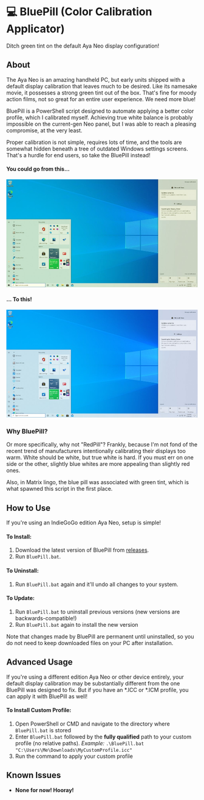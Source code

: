 # 💻 BluePill (Color Calibration Applicator)
Ditch green tint on the default Aya Neo display configuration!

## About
The Aya Neo is an amazing handheld PC, but early units shipped with a default display calibration that leaves much to be desired. Like its namesake movie, it possesses a strong green tint out of the box. That's fine for moody action films, not so great for an entire user experience. We need more blue!

BluePill is a PowerShell script designed to automate applying a better color profile, which I calibrated myself. Achieving true white balance is probably impossible on the current-gen Neo panel, but I was able to reach a pleasing compromise, at the very least. 

Proper calibration is not simple, requires lots of time, and the tools are somewhat hidden beneath a tree of outdated Windows settings screens. That's a hurdle for end users, so take the BluePill instead!

#### You could go from this...
![`Original color profile (simulated)`](/screenshots/original.jpg)

#### ... To this!
![`BluePill color profile (simulated)`](/screenshots/bluepill.jpg)

### Why BluePill?
Or more specifically, why not "RedPill"? Frankly, because I'm not fond of the recent trend of manufacturers intentionally calibrating their displays too warm. White should be white, but true white is hard. If you must err on one side or the other, slightly blue whites are more appealing than slightly red ones.

Also, in Matrix lingo, the blue pill was associated with green tint, which is what spawned this script in the first place.

## How to Use
If you're using an IndieGoGo edition Aya Neo, setup is simple!

#### To Install:
1. Download the latest version of BluePill from [releases](https://github.com/Lulech23/BluePill/releases). 
2. Run `BluePill.bat`.

#### To Uninstall:
1. Run `BluePill.bat` again and it'll undo all changes to your system.

#### To Update:
1. Run `BluePill.bat` to uninstall previous versions (new versions are backwards-compatible!)
2. Run `BluePill.bat` again to install the new version

Note that changes made by BluePill are permanent until uninstalled, so you do not need to keep downloaded files on your PC after installation.

## Advanced Usage
If you're using a different edition Aya Neo or other device entirely, your default display calibration may be substantially different from the one BluePill was designed to fix. But if you have an \*.ICC or \*.ICM profile, you can apply it with BluePill as well!

#### To Install Custom Profile:
1. Open PowerShell or CMD and navigate to the directory where `BluePill.bat` is stored
2. Enter `BluePill.bat` followed by the **fully qualified** path to your custom profile (no relative paths). _Example:_ `.\BluePill.bat "C:\Users\Me\Downloads\MyCustomProfile.icc"`
3. Run the command to apply your custom profile

## Known Issues
* **None for now! Hooray!**
